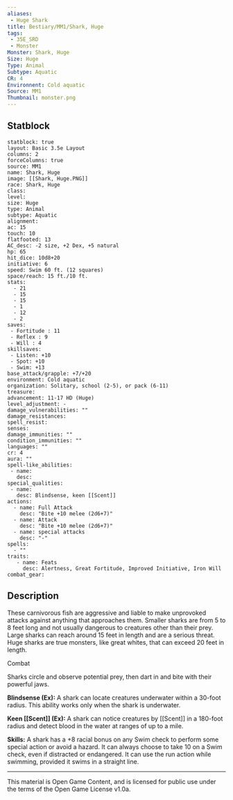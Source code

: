 ```yaml
---
aliases:
 - Huge Shark
title: Bestiary/MM1/Shark, Huge
tags: 
 - 35E_SRD
 - Monster
Monster: Shark, Huge
Size: Huge
Type: Animal
Subtype: Aquatic
CR: 4
Environnent: Cold aquatic
Source: MM1
Thumbnail: monster.png
---
```


## Statblock

```statblock
statblock: true
layout: Basic 3.5e Layout
columns: 2
forceColumns: true
source: MM1 
name: Shark, Huge
image: [[Shark, Huge.PNG]]
race: Shark, Huge
class: 
level: 
size: Huge
type: Animal
subtype: Aquatic
alignment: 
ac: 15
touch: 10
flatfooted: 13
AC_desc: -2 size, +2 Dex, +5 natural
hp: 65
hit_dice: 10d8+20
initiative: 6
speed: Swim 60 ft. (12 squares)
space/reach: 15 ft./10 ft.
stats:
  - 21
  - 15
  - 15
  - 1
  - 12
  - 2
saves:
 - Fortitude : 11
 - Reflex : 9
 - Will : 4
skillsaves:
 - Listen: +10
 - Spot: +10
 - Swim: +13
base_attack/grapple: +7/+20
environment: Cold aquatic
organization: Solitary, school (2-5), or pack (6-11)
treasure: 
advancement: 11-17 HD (Huge)
level_adjustment: -
damage_vulnerabilities: ""
damage_resistances: 
spell_resist: 
senses: 
damage_immunities: ""
condition_immunities: ""
languages: ""
cr: 4
aura: ""
spell-like_abilities:
 - name: 
   desc: 
special_qualities:
 - name:
   desc: Blindsense, keen [[Scent]]
actions:
  - name: Full Attack
    desc: "Bite +10 melee (2d6+7)"
  - name: Attack
    desc: "Bite +10 melee (2d6+7)"
  - name: special attacks
    desc: "-"
spells:
  - ""
traits:
   - name: Feats
     desc: Alertness, Great Fortitude, Improved Initiative, Iron Will
combat_gear:  
```

## Description



These carnivorous fish are aggressive and liable to make unprovoked attacks against anything that approaches them. Smaller sharks are from 5 to 8 feet long and not usually dangerous to creatures other than their prey. Large sharks can reach around 15 feet in length and are a serious threat. Huge sharks are true monsters, like great whites, that can exceed 20 feet in length.

Combat

Sharks circle and observe potential prey, then dart in and bite with their powerful jaws.


**Blindsense (Ex):** A shark can locate creatures underwater within a 30-foot radius. This ability works only when the shark is underwater.


**Keen [[Scent]] (Ex):** A shark can notice creatures by [[Scent]] in a 180-foot radius and detect blood in the water at ranges of up to a mile.


**Skills:** A shark has a +8 racial bonus on any Swim check to perform some special action or avoid a hazard. It can always choose to take 10 on a Swim check, even if distracted or endangered. It can use the run action while swimming, provided it swims in a straight line.

---

This material is Open Game Content, and is licensed for public use under the terms of the Open Game License v1.0a.
